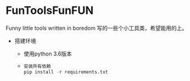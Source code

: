 # FunToolsFunFUN
 Funny little tools written in boredom
写的一些个小工具类，希望能用的上。

- 搭建环境
  
  - 使用python 3.6版本
  
  - ```python
    安装所有依赖
    pip install -r requirements.txt
    ```